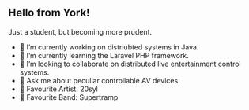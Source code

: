 ## Hello from York!

Just a student, but becoming more prudent. 

- 🔭 I’m currently working on distriubted systems in Java.
- 🌱 I’m currently learning the Laravel PHP framework.
- 👯 I’m looking to collaborate on distributed live entertainment control systems.
- 💬 Ask me about peculiar controllable AV devices.
- 💽 Favourite Artist: 20syl
- 🎹 Favourite Band: Supertramp
